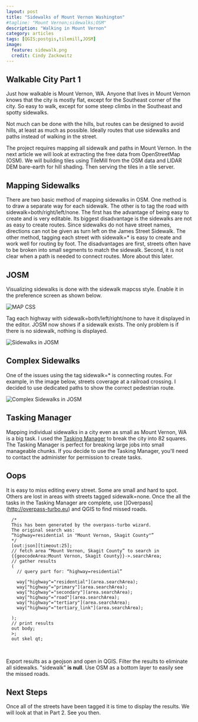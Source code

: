 ```yaml
---
layout: post
title: "Sidewalks of Mount Vernon Washington"
#tagline: "Mount Vernon;sidewalks;OSM"
description: "Walking in Mount Vernon"
category: articles
tags: [QGIS;postgis,tilemill,JOSM]
image:
  feature: sidewalk.png
  credit: Cindy Zackowitz
---
```

Walkable City Part 1
---
Just how walkable is Mount Vernon, WA. Anyone that lives in Mount Vernon knows that the city is mostly flat, except for the Southeast corner of the city. So easy to walk, except for some steep climbs in the Southeast and spotty sidewalks. 

Not much can be done with the hills, but routes can be designed to avoid hills, at least as much as possible. Ideally routes that use sidewalks and paths instead of walking in the street. 

The project requires mapping all sidewalk and paths in Mount Vernon. In the next article we will look at extracting the free data from OpenStreetMap (OSM). We will building tiles using TileMill from the OSM data and LIDAR DEM bare-earth for hill shading. Then serving the tiles in a tile server. 

Mapping Sidewalks
---
There are two basic method of mapping sidewalks in OSM. One method is to draw a separate way for each sidewalk. The other is to tag the road with sidewalk=both/right/left/none. The first has the advantage of being easy to create and is very editable. Its biggest disadvantage is the sidewalks are not as easy to create routes. Since sidewalks do not have street names, directions can not be given as turn left on the James Street Sidewalk. The other method, tagging each street with sidewalk=* is easy to create and work well for routing by foot. The disadvantages are first, streets often have to be broken into small segments to match the sidewalk. Second, it is not clear when a path is needed to connect routes. More about this later.

JOSM
--
Visualizing sidewalks is done with the sidewalk mapcss style. Enable it in the preference screen as shown below.

![MAP CSS]({{site_url}}/assets/mapcss.png "JOSM Map CSS Preferences")

Tag each highway with sidewalk=both/left/right/none to have it displayed in the editor. JOSM now shows if a sidewalk exists. The only problem is if there is no sidewalk, nothing is displayed.

![Sidewalks in JOSM]({{site_url}}/assets/josm_sidewalks.png "Sidewalks mapped in JOSM")

 

Complex Sidewalks
--
One of the issues using the tag sidewalk=* is connecting routes. For example, in the image below, streets coverage at a railroad crossing. I decided to use dedicated paths to show the correct pedestrian route.

![Complex Sidewalks in JOSM]({{site_url}}/assets/complex_sidewalk.png "Complex Sidewalks mapped in JOSM")

Tasking Manager
---
Mapping individual sidewalks in a city even as small as Mount Vernon, WA is a big task. I used the [Tasking Manager](http://tasks.openstreetmap.us/job/40) to break the city into 82 squares. The Tasking Manager is perfect for breaking large jobs into small manageable chunks. If you decide to use the Tasking Manager, you'll need to contact the administer for permission to create tasks.

Oops
---
It is easy to miss editing every street. Some are small and hard to spot. Others are lost in areas with streets tagged sidewalk=none. Once the all the tasks in the Tasking Manager are complete, use []Overpass](http://overpass-turbo.eu) and QGIS to find missed roads. 

~~~
  /*
  This has been generated by the overpass-turbo wizard.
  The original search was:
  “highway=residential in "Mount Vernon, Skagit County"”
  */
  [out:json][timeout:25];
  // fetch area “Mount Vernon, Skagit County” to search in
  {{geocodeArea:Mount Vernon, Skagit County}}->.searchArea;
  // gather results
  (
    // query part for: “highway=residential”

    way["highway"="residential"](area.searchArea);
    way["highway"="primary"](area.searchArea);
    way["highway"="secondary"](area.searchArea);
    way["highway"="road"](area.searchArea);
    way["highway"="tertiary"](area.searchArea);
    way["highway"="tertiary_link"](area.searchArea);

  );
  // print results
  out body;
  >;
  out skel qt;

~~~
<br>

Export results as a geojson and open in QGIS. Filter the results to eliminate all sidewalks. "sidewalk" **is null**. Use OSM as a bottom layer to easily see the missed roads. 

Next Steps
---
Once all of the streets have been tagged it is time to display the results. We will look at that in Part 2. See you then.





